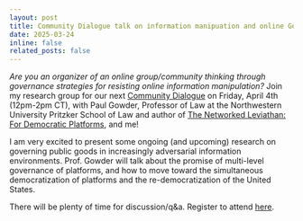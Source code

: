 ```yaml
---
layout: post
title: Community Dialogue talk on information manipuation and online Governance
date: 2025-03-24 
inline: false
related_posts: false
---
```


*Are you an organizer of an online group/community thinking through governance strategies for resisting online information manipulation?* Join my research group for our next [Community Dialogue](https://wiki.communitydata.science/The_Role_of_Community_Governance) on Friday, April 4th (12pm-2pm CT), with Paul Gowder, Professor of Law at the Northwestern University Pritzker School of Law and author of [The Networked Leviathan: For Democratic Platforms](https://networked-leviathan.com/), and me! 

I am very excited to present some ongoing (and upcoming) research on governing public goods in increasingly adversarial information environments. Prof. Gowder will talk about the promise of multi-level governance of platforms, and how to move toward the simultaneous democratization of platforms and the re-democratization of the United States. 

There will be plenty of time for discussion/q&a. Register to attend [here](https://docs.google.com/forms/d/e/1FAIpQLSfC8ByIxY3TIyM-fpN-yYxov37Qf0IBIYessA3-PgH62ocydw/viewform).